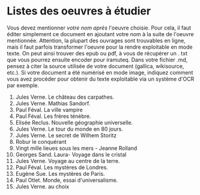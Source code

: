# Listes des oeuvres à étudier

Vous devez mentionner *votre nom après* l'oeuvre choisie.
Pour cela, il faut éditer simplement ce document en ajoutant votre nom à la suite de l'oeuvre mentionnée.
Attention, la plupart des ouvrages sont trouvables en ligne, mais il faut parfois transformer l'oeuvre pour la rendre exploitable en mode texte.
On peut ainsi trouver des epub ou pdf, à vous de récupérer un . txt que vous pourrez ensuite encoder pour iramuteq.
Dans votre fichier .md, pensez à citer la source utilisée de votre document (gallica, wikisource, etc.).
Si votre document a été numérisé en mode image, indiquez comment vous avez procéder pour obtenir du texte exploitable via un système d'OCR par exemple.

1. Jules Verne. Le château des carpathes.
2. Jules Verne. Mathias Sandorf.
3. Paul Féval. La ville vampire
4. Paul Féval. Les frères ténèbre.
5. Elisée Reclus. Nouvelle géographie universelle.
6. Jules Verne. Le tour du monde en 80 jours.
7. Jules Verne. Le secret de Wilhem Storitz
8. Robur le conquérant
9. Vingt mille lieues sous les mers - Jeanne Rolland
10. Georges Sand. Laura- Voyage dans le cristal
11. Jules Verne. Voyage au centre de la terre.
12. Paul Féval. Les mystères de Londres.
13. Eugène Sue. Les mystères de Paris.
14. Paul Otlet. Monde, essai d'universalisme.
15. Jules Verne. au choix
